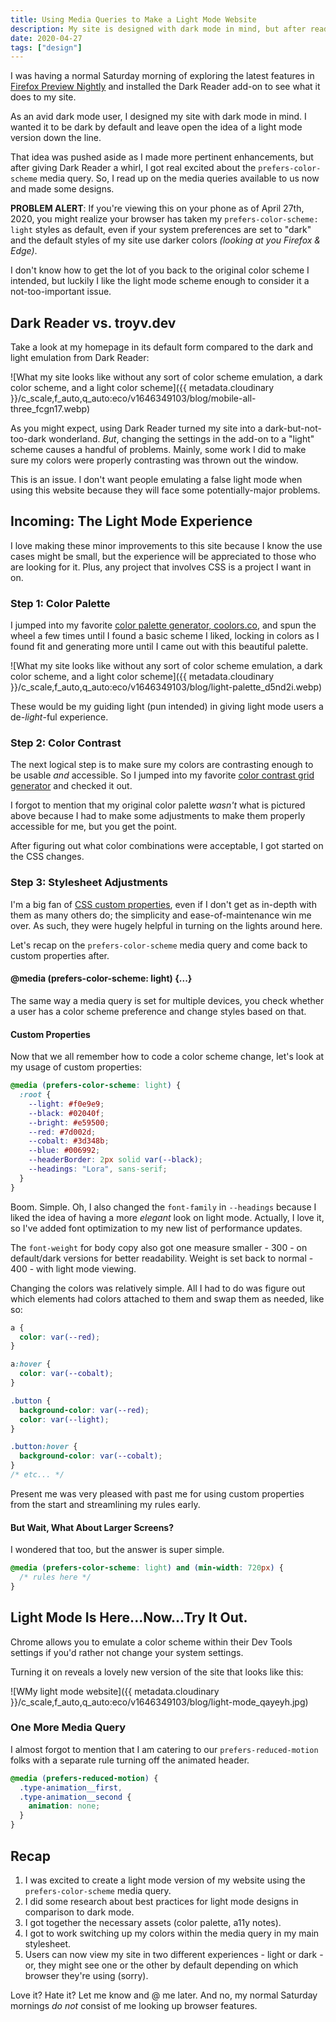```yaml
---
title: Using Media Queries to Make a Light Mode Website
description: My site is designed with dark mode in mind, but after reading about the latest in media query news, I was antsy to give light mode users a unique experience.
date: 2020-04-27
tags: ["design"]
---
```


I was having a normal Saturday morning of exploring the latest features in [Firefox Preview Nightly](https://play.google.com/store/apps/details?id=org.mozilla.fenix.nightly) and installed the Dark Reader add-on to see what it does to my site.

As an avid dark mode user, I designed my site with dark mode in mind. I wanted it to be dark by default and leave open the idea of a light mode version down the line.

That idea was pushed aside as I made more pertinent enhancements, but after giving Dark Reader a whirl, I got real excited about the `prefers-color-scheme` media query. So, I read up on the media queries available to us now and made some designs.

**PROBLEM ALERT**: If you're viewing this on your phone as of April 27th, 2020, you might realize your browser has taken my `prefers-color-scheme: light` styles as default, even if your system preferences are set to "dark" and the default styles of my site use darker colors _(looking at you Firefox & Edge)_.

I don't know how to get the lot of you back to the original color scheme I intended, but luckily I like the light mode scheme enough to consider it a not-too-important issue.

## Dark Reader vs. troyv.dev

Take a look at my homepage in its default form compared to the dark and light emulation from Dark Reader:

![What my site looks like without any sort of color scheme emulation, a dark color scheme, and a light color scheme]({{ metadata.cloudinary }}/c_scale,f_auto,q_auto:eco/v1646349103/blog/mobile-all-three_fcgn17.webp)

As you might expect, using Dark Reader turned my site into a dark-but-not-too-dark wonderland. _But_, changing the settings in the add-on to a "light" scheme causes a handful of problems. Mainly, some work I did to make sure my colors were properly contrasting was thrown out the window.

This is an issue. I don't want people emulating a false light mode when using this website because they will face some potentially-major problems.

## Incoming: The Light Mode Experience

I love making these minor improvements to this site because I know the use cases might be small, but the experience will be appreciated to those who are looking for it. Plus, any project that involves CSS is a project I want in on.

### Step 1: Color Palette

I jumped into my favorite [color palette generator, coolors.co](https://coolors.co/), and spun the wheel a few times until I found a basic scheme I liked, locking in colors as I found fit and generating more until I came out with this beautiful palette.

![What my site looks like without any sort of color scheme emulation, a dark color scheme, and a light color scheme]({{ metadata.cloudinary }}/c_scale,f_auto,q_auto:eco/v1646349103/blog/light-palette_d5nd2i.webp)

These would be my guiding light (pun intended) in giving light mode users a de-_light_-ful experience.

### Step 2: Color Contrast

The next logical step is to make sure my colors are contrasting enough to be usable _and_ accessible. So I jumped into my favorite [color contrast grid generator](https://contrast-grid.eightshapes.com/) and checked it out.

I forgot to mention that my original color palette _wasn't_ what is pictured above because I had to make some adjustments to make them properly accessible for me, but you get the point.

After figuring out what color combinations were acceptable, I got started on the CSS changes.

### Step 3: Stylesheet Adjustments

I'm a big fan of [CSS custom properties](https://developer.mozilla.org/en-US/docs/Web/CSS/--*), even if I don't get as in-depth with them as many others do; the simplicity and ease-of-maintenance win me over. As such, they were hugely helpful in turning on the lights around here.

Let's recap on the `prefers-color-scheme` media query and come back to custom properties after.

#### @media (prefers-color-scheme: light) {...}

The same way a media query is set for multiple devices, you check whether a user has a color scheme preference and change styles based on that.

#### Custom Properties

Now that we all remember how to code a color scheme change, let's look at my usage of custom properties:

```css
@media (prefers-color-scheme: light) {
  :root {
    --light: #f0e9e9;
    --black: #02040f;
    --bright: #e59500;
    --red: #7d002d;
    --cobalt: #3d348b;
    --blue: #006992;
    --headerBorder: 2px solid var(--black);
    --headings: "Lora", sans-serif;
  }
}
```

Boom. Simple. Oh, I also changed the `font-family` in `--headings` because I liked the idea of having a more _elegant_ look on light mode. Actually, I love it, so I've added font optimization to my new list of performance updates.

The `font-weight` for body copy also got one measure smaller - 300 - on default/dark versions for better readability. Weight is set back to normal - 400 - with light mode viewing.

Changing the colors was relatively simple. All I had to do was figure out which elements had colors attached to them and swap them as needed, like so:

```css
a {
  color: var(--red);
}

a:hover {
  color: var(--cobalt);
}

.button {
  background-color: var(--red);
  color: var(--light);
}

.button:hover {
  background-color: var(--cobalt);
}
/* etc... */
```

Present me was very pleased with past me for using custom properties from the start and streamlining my rules early.

#### But Wait, What About Larger Screens?

I wondered that too, but the answer is super simple.

```css
@media (prefers-color-scheme: light) and (min-width: 720px) {
  /* rules here */
}
```

## Light Mode Is Here...Now...Try It Out.

Chrome allows you to emulate a color scheme within their Dev Tools settings if you'd rather not change your system settings.

Turning it on reveals a lovely new version of the site that looks like this:

![WMy light mode website]({{ metadata.cloudinary }}/c_scale,f_auto,q_auto:eco/v1646349103/blog/light-mode_qayeyh.jpg)

### One More Media Query

I almost forgot to mention that I am catering to our `prefers-reduced-motion` folks with a separate rule turning off the animated header.

```css
@media (prefers-reduced-motion) {
  .type-animation__first,
  .type-animation__second {
    animation: none;
  }
}
```

## Recap

1. I was excited to create a light mode version of my website using the `prefers-color-scheme` media query.
2. I did some research about best practices for light mode designs in comparison to dark mode.
3. I got together the necessary assets (color palette, a11y notes).
4. I got to work switching up my colors within the media query in my main stylesheet.
5. Users can now view my site in two different experiences - light or dark - or, they might see one or the other by default depending on which browser they're using (sorry).

Love it? Hate it? Let me know and @ me later. And no, my normal Saturday mornings _do not_ consist of me looking up browser features.
